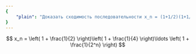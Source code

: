 ```yaml
---
{
    "plain": "Доказать сходимость последовательности x_n = (1+1/2)(1+1/4)...(1+1/2^n)."
}
---
```


$$ x_n = \left( 1 + \frac{1}{2} \right)\left( 1 + \frac{1}{4} \right)\ldots \left( 1 + \frac{1}{2^n} \right) $$